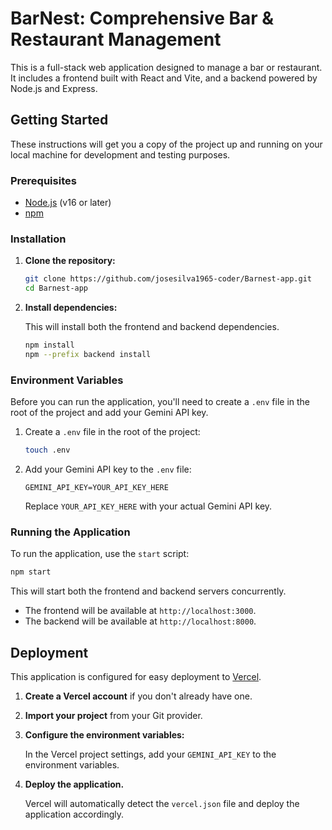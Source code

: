 # BarNest: Comprehensive Bar & Restaurant Management

This is a full-stack web application designed to manage a bar or restaurant. It includes a frontend built with React and Vite, and a backend powered by Node.js and Express.

## Getting Started

These instructions will get you a copy of the project up and running on your local machine for development and testing purposes.

### Prerequisites

*   [Node.js](https://nodejs.org/) (v16 or later)
*   [npm](https://www.npmjs.com/)

### Installation

1.  **Clone the repository:**

    ```bash
    git clone https://github.com/josesilva1965-coder/Barnest-app.git
    cd Barnest-app
    ```

2.  **Install dependencies:**

    This will install both the frontend and backend dependencies.

    ```bash
    npm install
    npm --prefix backend install
    ```

### Environment Variables

Before you can run the application, you'll need to create a `.env` file in the root of the project and add your Gemini API key.

1.  Create a `.env` file in the root of the project:

    ```bash
    touch .env
    ```

2.  Add your Gemini API key to the `.env` file:

    ```
    GEMINI_API_KEY=YOUR_API_KEY_HERE
    ```

    Replace `YOUR_API_KEY_HERE` with your actual Gemini API key.

### Running the Application

To run the application, use the `start` script:

```bash
npm start
```

This will start both the frontend and backend servers concurrently.

*   The frontend will be available at `http://localhost:3000`.
*   The backend will be available at `http://localhost:8000`.

## Deployment

This application is configured for easy deployment to [Vercel](https://vercel.com/).

1.  **Create a Vercel account** if you don't already have one.

2.  **Import your project** from your Git provider.

3.  **Configure the environment variables:**

    In the Vercel project settings, add your `GEMINI_API_KEY` to the environment variables.

4.  **Deploy the application.**

    Vercel will automatically detect the `vercel.json` file and deploy the application accordingly.
